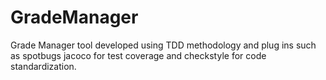 # GradeManager
Grade Manager tool developed using TDD methodology and plug ins such as spotbugs jacoco for test coverage and checkstyle for code standardization.
